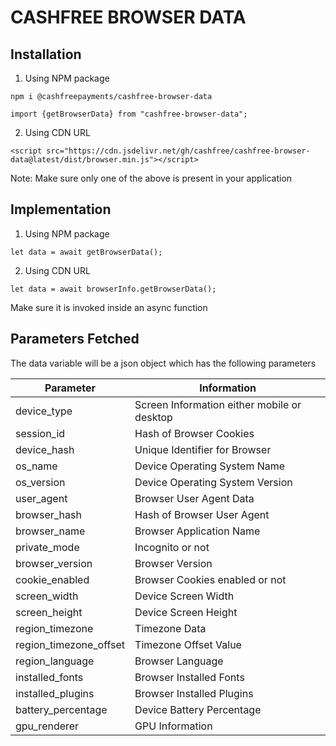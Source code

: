 
# CASHFREE BROWSER DATA 

## Installation
1. Using NPM package
```
npm i @cashfreepayments/cashfree-browser-data
```

```
import {getBrowserData} from "cashfree-browser-data";
```

2. Using CDN URL

```
<script src="https://cdn.jsdelivr.net/gh/cashfree/cashfree-browser-data@latest/dist/browser.min.js"></script>
```

Note: Make sure only one of the above is present in your application


## Implementation
1. Using NPM package
```
let data = await getBrowserData();
```

2. Using CDN URL
```
let data = await browserInfo.getBrowserData();
```
Make sure it is invoked inside an async function

## Parameters Fetched 
The data variable will be a json object which has the following parameters

| Parameter            | Information                                |
| -------------------- | ------------------------------------------ | 
|device_type           |Screen Information either mobile or desktop |
|session_id            |Hash of Browser Cookies                     |
|device_hash           |Unique Identifier for Browser               |
|os_name               |Device Operating System Name                |
|os_version            |Device Operating System Version             |
|user_agent            |Browser User Agent Data                     |
|browser_hash          |Hash of Browser User Agent                  |
|browser_name          |Browser Application Name                    |
|private_mode          |Incognito or not                            |
|browser_version       |Browser Version                             |
|cookie_enabled        |Browser Cookies enabled or not              |
|screen_width          |Device Screen Width                         |
|screen_height         |Device Screen Height                        |
|region_timezone       |Timezone Data                               |
|region_timezone_offset|Timezone Offset Value                       |
|region_language       |Browser Language                            |
|installed_fonts       |Browser Installed Fonts                     |
|installed_plugins     |Browser Installed Plugins                   |
|battery_percentage    |Device Battery Percentage                   |
|gpu_renderer          |GPU Information                             |

